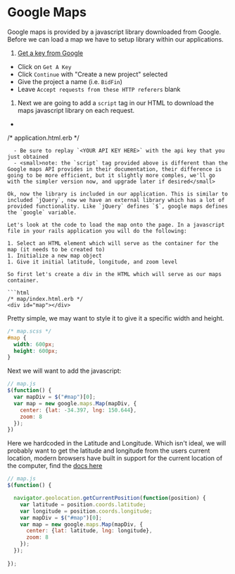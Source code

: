 # Google Maps

Google maps is provided by a javascript library downloaded from Google. Before we can load a map we have to setup library within our applications.

1. [Get a key from Google](https://developers.google.com/maps/documentation/javascript/get-api-key)
  - Click on `Get A Key`
  - Click `Continue` with "Create a new project" selected
  - Give the project a name (i.e. `BidFin`)
  - Leave `Accept requests from these HTTP referers` blank
1. Next we are going to add a `script` tag in our HTML to download the maps javascript library on each request.
  - ```html
/* application.html.erb */
<script src="https://maps.googleapis.com/maps/api/js?key=<YOUR API KEY HERE>" type="text/javascript"></script>
```
  - Be sure to replay `<YOUR API KEY HERE>` with the api key that you just obtained
  - <small>note: the `script` tag provided above is different than the Google maps API provides in their documentation, their difference is going to be more efficient, but it slightly more comples, we'll go with the simpler version now, and upgrade later if desired</small>

Ok, now the library is included in our application. This is similar to included `jQuery`, now we have an external library which has a lot of provided functionality. Like `jQuery` defines `$`, google maps defines the `google` variable.

Let's look at the code to load the map onto the page. In a javascript file in your rails application you will do the following:

1. Select an HTML element which will serve as the container for the map (it needs to be created to)
1. Initialize a new map object
1. Give it initial latitude, longitude, and zoom level

So first let's create a div in the HTML which will serve as our maps container.

```html
/* map/index.html.erb */
<div id="map"></div>
```
Pretty simple, we may want to style it to give it a specific width and height.

```css
/* map.scss */
#map {
  width: 600px;
  height: 600px;
}
```

Next we will want to add the javascript:

```js
// map.js
$(function() {
  var mapDiv = $("#map")[0];
  var map = new google.maps.Map(mapDiv, {
    center: {lat: -34.397, lng: 150.644},
    zoom: 8
  });
})
```

Here we hardcoded in the Latitude and Longitude. Which isn't ideal, we will probably want to get the latitude and longitude from the users current location, modern browsers have built in support for the current location of the computer, find the [docs here](https://developer.mozilla.org/en-US/docs/Web/API/Geolocation/Using_geolocation)

```js
// map.js
$(function() {

  navigator.geolocation.getCurrentPosition(function(position) {
    var latitude = position.coords.latitude;
    var longitude = position.coords.longitude;
    var mapDiv = $("#map")[0];
    var map = new google.maps.Map(mapDiv, {
      center: {lat: latitude, lng: longitude},
      zoom: 8
    });
  });
  
});
```
